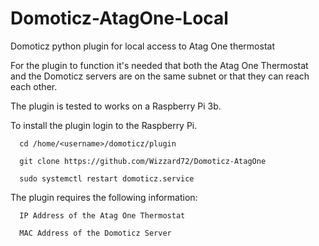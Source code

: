 # Domoticz-AtagOne-Local
Domoticz python plugin for local access to Atag One thermostat

For the plugin to function it's needed that both the Atag One Thermostat and the Domoticz servers are on the same subnet or that they can reach each other.

The plugin is tested to works on a Raspberry Pi 3b.

To install the plugin login to the Raspberry Pi.
  
      cd /home/<username>/domoticz/plugin
  
      git clone https://github.com/Wizzard72/Domoticz-AtagOne
      
      sudo systemctl restart domoticz.service

The plugin requires the following information:
  
      IP Address of the Atag One Thermostat
    
      MAC Address of the Domoticz Server
